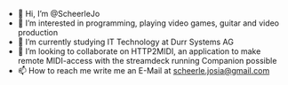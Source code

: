 - 👋 Hi, I’m @ScheerleJo
- 👀 I’m interested in programming, playing video games, guitar and video production
- 🌱 I’m currently studying IT Technology at Durr Systems AG 
- 💞️ I’m looking to collaborate on HTTP2MIDI, an application to make remote MIDI-access with the streamdeck running Companion possible 
- 📫 How to reach me write me an E-Mail at scheerle.josia@gmail.com
<!---
ScheerleJo/ScheerleJo is a ✨ special ✨ repository because its `README.md` (this file) appears on your GitHub profile.
You can click the Preview link to take a look at your changes.
--->
